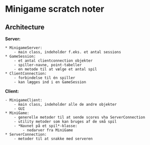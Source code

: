 
# Minigame scratch noter

## Architecture

**Server:**

	* MinigameServer: 
		- main class, indeholder f.eks. et antal sessions
	* GameSession: 
		- et antal clientconnection objekter
		- spiller-navne, point-tabeller
		- en metode til at vælge et antal spil
	* ClientConnection: 
		- forbindelse til én spiller
		- kan lægges ind i en GameSession

**Client:**

	- MinigameClient:
		- main class, indeholder alle de andre objekter
		- GUI
	* MiniGame:
		- generelle metoder til at sende scores vha ServerConnection
		- utility metoder som kan bruges af de små spil
		- *Navnet på et spil*-klasse:
			- nedarver fra MiniGame
	* ServerConnection:
		- metoder til at snakke med serveren
	
